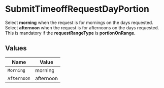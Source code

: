# SubmitTimeoffRequestDayPortion

Select <b>morning</b> when the request is for mornings on the days requested. Select <b>afternoon</b> when the request is for afternoons on the days requested.<br> This is mandatory if the <b>requestRangeType</b> is <b>portionOnRange</b>.


## Values

| Name        | Value       |
| ----------- | ----------- |
| `Morning`   | morning     |
| `Afternoon` | afternoon   |